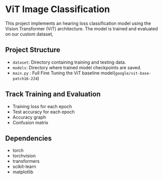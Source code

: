 # ViT Image Classification

This project implements an hearing loss  classification model using the Vision Transformer (ViT) architecture. The model is trained and evaluated on our custom dataset,

## Project Structure
- `dataset`: Directory containing training and testing data.
- `models`: Directory where trained model checkpoints are saved.
- `main.py` : Full Fine Tuning the ViT baseline model(`google/vit-base-patch16-224`)

## Track Training and Evaluation
- Training loss for each epoch
- Test accuracy for each epoch
- Accuracy graph
- Confusion matrix

## Dependencies
- torch
- torchvision
- transformers
- scikit-learn
- matplotlib